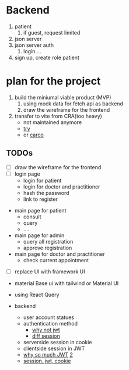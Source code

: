 # Backend


1. patient
   1. if guest, request limited
2. json server
3. json server auth
   1. login....
4. sign up, create role patient


# plan for the project

1. build the miniumal viable product (MVP)
   1. using mock data for fetch api as backend
   2. draw the wireframe for the frontend
2. transfer to vite from CRA(too heavy)
   - not maintained anymore
   - [try](https://www.freecodecamp.org/news/how-to-migrate-from-create-react-app-to-vite/)
   - or [carco](https://craco.js.org/)

## TODOs

- [ ] draw the wireframe for the frontend
- [ ] login page
  - login for patient
  - login for doctor and practitioner
  - hash the password
  - link to register
- main page for patient
  - consult
  - query
  - ....
- main page for admin
  - query all registration
  - approve registration
- main page for doctor and practitioner
  - check current appointment
- [ ] replace UI with framework UI
- material Base ui with tailwind or Material UI
- using React Query

- backend
  - user account statues
  - authentication method
    - [why not jwt](http://cryto.net/~joepie91/blog/2016/06/13/stop-using-jwt-for-sessions/)
    - [diff session](https://www.cnblogs.com/liqing/p/about-session.html)
  - serverside session in cookie
  - clientside session in JWT
  - [why so much JWT](https://v2ex.com/t/992055) [2](https://www.v2ex.com/t/774127)
  - [session, jwt, cookie](https://hytonightyx.github.io/fedoc/04-%E6%B8%B8%E8%A7%88%E5%99%A8%E4%B8%8EBOM/Cookie-Session%20,JWT%E8%AE%A4%E8%AF%81%E6%9C%BA%E5%88%B6.html#%E8%B7%A8%E5%9F%9F%E8%AE%A4%E8%AF%81%E7%9A%84%E9%97%AE%E9%A2%98)